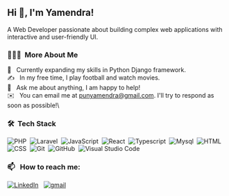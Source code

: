 ## Hi 👋, I'm Yamendra!
A Web Developer passionate about building complex web applications with interactive and user-friendly UI.

### 👨🏻‍💻 &nbsp;More About Me

🌱 &nbsp; Currently expanding my skills in Python Django framework.\
✍️ &nbsp; In my free time, I play football and watch movies.\
💬 &nbsp; Ask me about anything, I am happy to help!\
✉️ &nbsp; You can email me at punyamendra@gmail.com. I'll try to respond as soon as possible!\

### 🛠 &nbsp;Tech Stack

![PHP](https://img.shields.io/badge/-Php-05122A?style=flat&logo=php)&nbsp;
![Laravel](https://img.shields.io/badge/-Laravel-05122A?style=flat&logo=laravel&logoColor=563D7C)&nbsp;
![JavaScript](https://img.shields.io/badge/-JavaScript-05122A?style=flat&logo=javascript)&nbsp;
![React](https://img.shields.io/badge/-React-05122A?style=flat&logo=react&logoColor=563D7C)&nbsp;
![Typescript](https://img.shields.io/badge/-Typescript-05122A?style=flat&logo=typescript&logoColor=563D7C)&nbsp;
![Mysql](https://img.shields.io/badge/-Mysql-05122A?style=flat&logo=mysql&logoColor=563D7C)&nbsp;
![HTML](https://img.shields.io/badge/-HTML-05122A?style=flat&logo=HTML5)&nbsp;
![CSS](https://img.shields.io/badge/-CSS-05122A?style=flat&logo=CSS3&logoColor=1572B6)&nbsp;
![Git](https://img.shields.io/badge/-Git-05122A?style=flat&logo=git)&nbsp;
![GitHub](https://img.shields.io/badge/-GitHub-05122A?style=flat&logo=github)&nbsp;
![Visual Studio Code](https://img.shields.io/badge/-Visual%20Studio%20Code-05122A?style=flat&logo=visual-studio-code&logoColor=007ACC)&nbsp;


### 📫 &nbsp; How to reach me:

<a href="https://www.linkedin.com/in/yamendra-pun/"><img alt="LinkedIn" src="https://img.shields.io/badge/linkedin%20-%230077B5.svg?&style=flat&logo=linkedin&logoColor=white"/></a> &nbsp;
<a href="mailto:punyamendra@gmail.com"><img alt="gmail" src="https://img.shields.io/badge/Gmail-D14836?style=flat&logo=gmail&logoColor=white" /></a> &nbsp;

<!--
**yamendrapun/yamendrapun** is a ✨ _special_ ✨ repository because its `README.md` (this file) appears on your GitHub profile.

Here are some ideas to get you started:

- 🔭 I’m currently working on ...
- 🌱 I’m currently learning ...
- 👯 I’m looking to collaborate on ...
- 🤔 I’m looking for help with ...
- 💬 Ask me about ...
- 📫 How to reach me: ...
- 😄 Pronouns: ...
- ⚡ Fun fact: ...
-->
